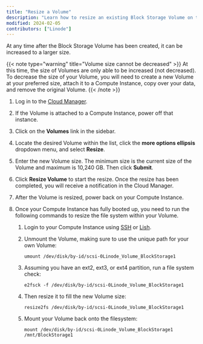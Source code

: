 ```yaml
---
title: "Resize a Volume"
description: "Learn how to resize an existing Block Storage Volume on the Linode Platform"
modified: 2024-02-05
contributors: ["Linode"]
---
```


At any time after the Block Storage Volume has been created, it can be increased to a larger size.

{{< note type="warning" title="Volume size cannot be decreased" >}}
At this time, the size of Volumes are only able to be increased (not decreased). To decrease the size of your Volume, you will need to create a new Volume at your preferred size, attach it to a Compute Instance, copy over your data, and remove the original Volume.
{{< /note >}}

1.  Log in to the [Cloud Manager](https://cloud.linode.com/linodes).

1.  If the Volume is attached to a Compute Instance, power off that instance.

1.  Click on the **Volumes** link in the sidebar.

1.  Locate the desired Volume within the list, click the **more options ellipsis** dropdown menu, and select **Resize**.

1.  Enter the new Volume size. The minimum size is the current size of the Volume and maximum is 10,240 GB. Then click **Submit**.

1.  Click **Resize Volume** to start the resize. Once the resize has been completed, you will receive a notification in the Cloud Manager.

1.  After the Volume is resized, power back on your Compute Instance.

1.  Once your Compute Instance has fully booted up, you need to run the following commands to resize the file system within your Volume.

    1. Login to your Compute Instance using [SSH](/docs/guides/connect-to-server-over-ssh/) or [Lish](/docs/products/compute/compute-instances/guides/lish/).

    1.  Unmount the Volume, making sure to use the unique path for your own Volume:

        ```command
        umount /dev/disk/by-id/scsi-0Linode_Volume_BlockStorage1
        ```

    1.  Assuming you have an ext2, ext3, or ext4 partition, run a file system check:

        ```
        e2fsck -f /dev/disk/by-id/scsi-0Linode_Volume_BlockStorage1
        ```

    1.  Then resize it to fill the new Volume size:

        ```
        resize2fs /dev/disk/by-id/scsi-0Linode_Volume_BlockStorage1
        ```

    1.  Mount your Volume back onto the filesystem:

        ```
        mount /dev/disk/by-id/scsi-0Linode_Volume_BlockStorage1 /mnt/BlockStorage1
        ```
